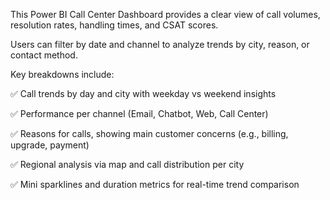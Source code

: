 This Power BI Call Center Dashboard provides a clear view of call volumes, resolution rates, handling times, and CSAT scores. 

Users can filter by date and channel to analyze trends by city, reason, or contact method. 

Key breakdowns include:


 ✅  Call trends by day and city with weekday vs weekend insights

 
 ✅    Performance per channel (Email, Chatbot, Web, Call Center)
 
 ✅   Reasons for calls, showing main customer concerns (e.g., billing, upgrade, payment)
 
 ✅   Regional analysis via map and call distribution per city
 
 ✅  Mini sparklines and duration metrics for real-time trend comparison
